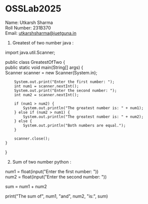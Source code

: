 # OSSLab2025

Name: Utkarsh Sharma  
Roll Number: 231B370  
Email: utkarshsharma@juetguna.in  

<Solution code to part F>

1. Greatest of two number java : 

import java.util.Scanner;

public class GreatestOfTwo {  
    public static void main(String[] args) {  
        Scanner scanner = new Scanner(System.in);  

        System.out.print("Enter the first number: ");
        int num1 = scanner.nextInt();
        System.out.print("Enter the second number: ");
        int num2 = scanner.nextInt();

        if (num1 > num2) {
            System.out.println("The greatest number is: " + num1);
        } else if (num2 > num1) {
            System.out.println("The greatest number is: " + num2);
        } else {
            System.out.println("Both numbers are equal.");
        }

        scanner.close();
    }
}


2. Sum of two number python :

num1 = float(input("Enter the first number: "))  
num2 = float(input("Enter the second number: "))  

sum = num1 + num2

print("The sum of", num1, "and", num2, "is:", sum)